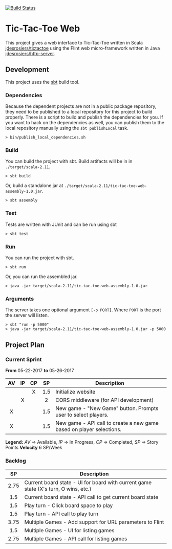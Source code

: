 [![Build Status](https://travis-ci.org/jdesrosiers/tic-tac-toe-web.svg?branch=master)](https://travis-ci.org/jdesrosiers/tic-tac-toe-web)

Tic-Tac-Toe Web
===============
This project gives a web interface to Tic-Tac-Toe written in Scala [jdesrosiers/tictactoe](https://github.com/jdesrosiers/tictactoe) using the Flint web micro-framework written in Java [jdesrosiers/http-server](https://github.com/jdesrosiers/http-server).

Development
-----------
This project uses the [sbt](http://www.scala-sbt.org/) build tool.

### Dependencies
Because the dependent projects are not in a public package repository, they need to be published to a local repository for this project to build properly.  There is a script to build and publish the dependencies for you.  If you want to hack on the dependencies as well, you can publish them to the local repository manually using the `sbt publishLocal` task.

```shell
> bin/publish_local_dependencies.sh
```

### Build
You can build the project with sbt.  Build artifacts will be in in `./target/scala-2.11`.

```shell
> sbt build
```

Or, build a standalone jar at `./target/scala-2.11/tic-tac-toe-web-assembly-1.0.jar`.

```shell
> sbt assembly
```

### Test
Tests are written with JUnit and can be run using sbt

```shell
> sbt test
```

### Run
You can run the project with sbt.

```shell
> sbt run
```

Or, you can run the assembled jar.

```shell
> java -jar target/scala-2.11/tic-tac-toe-web-assembly-1.0.jar
```

### Arguments
The server takes one optional argument `[-p PORT]`.  Where `PORT` is the port the server will listen.

```
> sbt "run -p 5000"
> java -jar target/scala-2.11/tic-tac-toe-web-assembly-1.0.jar -p 5000
```

Project Plan
------------

### Current Sprint
**From** 05-22-2017 **to** 05-26-2017

| AV  | IP  | CP  | SP  | Description |
|:---:|:---:|:---:|:---:|-------------|
|     |     |  X  | 1.5 | Initialize website
|     |  X  |     |  2  | CORS middleware (for API development)
|  X  |     |     | 1.5 | New game - "New Game" button.  Prompts user to select players.
|  X  |     |     | 1.5 | New game - API call to create a new game based on player selections.

**Legend:** *AV* => Available, *IP* => In Progress, *CP* => Completed, *SP* => Story Points
**Velocity** 6 SP/Week

### Backlog
| SP  | Description |
|:---:|-------------|
| 2.75| Current board state - UI for board with current game state (X's turn, O wins, etc.)
| 1.5 | Current board state - API call to get current board state
| 1.5 | Play turn - Click board space to play
| 1.5 | Play turn - API call to play turn
| 3.75| Multiple Games - Add support for URL parameters to Flint
| 1.5 | Multiple Games - UI for listing games
| 2.75| Multiple Games - API call for listing games
